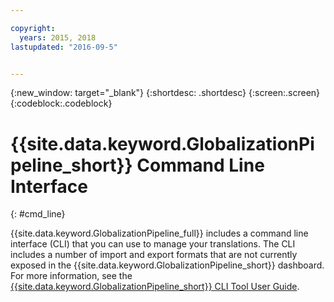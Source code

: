 ```yaml
---

copyright:
  years: 2015, 2018
lastupdated: "2016-09-5"


---
```


{:new_window: target="_blank"}
{:shortdesc: .shortdesc}
{:screen:.screen}
{:codeblock:.codeblock}

# {{site.data.keyword.GlobalizationPipeline_short}} Command Line Interface
{: #cmd_line}

{{site.data.keyword.GlobalizationPipeline_full}} includes a command line interface (CLI) that you can use to manage your translations. The CLI includes a number of import and export formats that are not currently exposed in the {{site.data.keyword.GlobalizationPipeline_short}} dashboard. For more information, see the [{{site.data.keyword.GlobalizationPipeline_short}} CLI Tool User Guide](https://github.com/IBM-Bluemix/gp-java-tools/tree/f89b577481dd7973d751dc5baca54a196efafc98/gp-cli).
